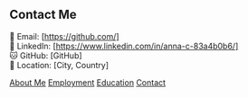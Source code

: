 ## **Contact Me**
📧 Email: [https://github.com/]  
🔗 LinkedIn: [https://www.linkedin.com/in/anna-c-83a4b0b6/]  
🐱 GitHub: [GitHub]  
📍 Location: [City, Country]

[About Me](index.markdown)
[Employment](employment.markdown)
[Education](education.markdown)
[Contact](contact.markdown)

